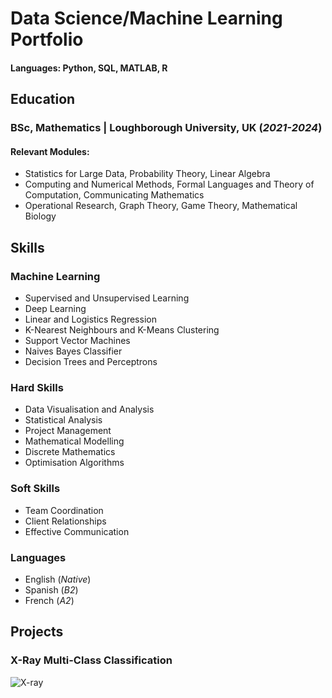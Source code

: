 # Data Science/Machine Learning Portfolio

#### Languages: Python, SQL, MATLAB, R  

## Education
### BSc, Mathematics | Loughborough University, UK (_2021-2024_)
#### Relevant Modules: 
- Statistics for Large Data, Probability Theory, Linear Algebra
- Computing and Numerical Methods, Formal Languages and Theory of Computation, Communicating Mathematics
- Operational Research, Graph Theory, Game Theory, Mathematical Biology

## Skills
### Machine Learning
- Supervised and Unsupervised Learning
- Deep Learning
- Linear and Logistics Regression
- K-Nearest Neighbours and K-Means Clustering
- Support Vector Machines
- Naives Bayes Classifier
- Decision Trees and Perceptrons

### Hard Skills
- Data Visualisation and Analysis
- Statistical Analysis
- Project Management
- Mathematical Modelling
- Discrete Mathematics
- Optimisation Algorithms

### Soft Skills
- Team Coordination
- Client Relationships
- Effective Communication

### Languages
- English (_Native_)
- Spanish (_B2_)
- French (_A2_)

## Projects

### X-Ray Multi-Class Classification
![X-ray](/assets/40.png)

